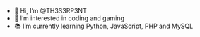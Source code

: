 - 👋 Hi, I’m @TH3S3RP3NT
- 👀 I’m interested in coding and gaming
- 📚 I’m currently learning Python, JavaScript, PHP and MySQL

<!---
TH3S3RP3NT/TH3S3RP3NT is a ✨ special ✨ repository because its `README.md` (this file) appears on your GitHub profile.
You can click the Preview link to take a look at your changes.
--->
